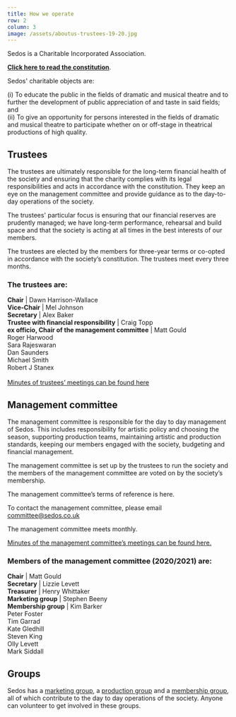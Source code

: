 ```yaml
---
title: How we operate
row: 2
column: 3
image: /assets/aboutus-trustees-19-20.jpg
---
```

Sedos is a Charitable Incorporated Association.

**[Click here to read the constitution](/assets/SedosConstitution.pdf)**.

Sedos' charitable objects are:

(i) To educate the public in the fields of dramatic and musical theatre and to further the development of public appreciation of and taste in said fields; and\
(ii) To give an opportunity for persons interested in the fields of dramatic and musical theatre to participate whether on or off-stage in theatrical productions of high quality.

## Trustees

The trustees are ultimately responsible for the long-term financial health of the society and ensuring that the charity complies with its legal responsibilities and acts in accordance with the constitution. They keep an eye on the management committee and provide guidance as to the day-to-day operations of the society. 

The trustees' particular focus is ensuring that our financial reserves are prudently managed; we have long-term performance, rehearsal and build space and that the society is acting at all times in the best interests of our members. 

The trustees are elected by the members for three-year terms or co-opted in accordance with the society’s constitution. The trustees meet every three months.

### The trustees are:

**Chair** | Dawn Harrison-Wallace\
**Vice-Chair** | Mel Johnson\
**Secretary** | Alex Baker\
**Trustee with financial responsibility** | Craig Topp\
**ex officio, Chair of the management committee** | Matt Gould\
Roger Harwood\
Sara Rajeswaran\
Dan Saunders \
Michael Smith\
Robert J Stanex\
\
[Minutes of trustees’ meetings can be found here](https://www.dropbox.com/sh/pz59ex3iwl1dvtu/AABG_C87fxRnti2LwMAJe_gga?dl=0)

## Management committee

The management committee is responsible for the day to day management of Sedos. This includes responsibility for artistic policy and choosing the season, supporting production teams, maintaining artistic and production standards, keeping our members engaged with the society, budgeting and financial management.

The management committee is set up by the trustees to run the society and the members of the management committee are voted on by the society’s membership.

The management committee’s terms of reference is here.

To contact the management committee, please email [committee@sedos.co.uk](mailto:committee@sedos.co.uk)

The management committee meets monthly.

[Minutes of the management committee’s meetings can be found here.](https://www.dropbox.com/sh/4k5xzud0xtt4nkv/AABLzsgMFefnoHVIol9sXx74a?dl=0)

### Members of the management committee (2020/2021) are:

**Chair** | Matt Gould \
**Secretary** | Lizzie Levett \
**Treasurer** | Henry Whittaker\
**Marketing group** | Stephen Beeny \
**Membership group** | Kim Barker \
Peter Foster\
Tim Garrad\
Kate Gledhill\
Steven King\
Olly Levett \
Mark Siddall

## Groups

Sedos has a [marketing group](/groups/marketing), a [production group](/groups/production) and a [membership group](/groups/membership), all of which contribute to the day to day operations of the society. Anyone can volunteer to get involved in these groups.